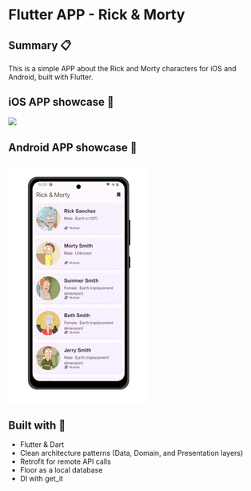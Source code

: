 # Flutter APP - Rick & Morty
## Summary 📋
This is a simple APP about the Rick and Morty characters for iOS and Android, built with Flutter.

## iOS APP showcase 
![](https://github.com/grojasv/flutter_rick/blob/main/assets/app_showcase_ios.gif)

## Android APP showcase 🤖
![](https://github.com/grojasv/flutter_rick/blob/main/assets/app_showcase_android.gif)

## Built with 🔨
- Flutter & Dart
- Clean architecture patterns (Data, Domain, and Presentation layers)
- Retrofit for remote API calls
- Floor as a local database
- DI with get_it
